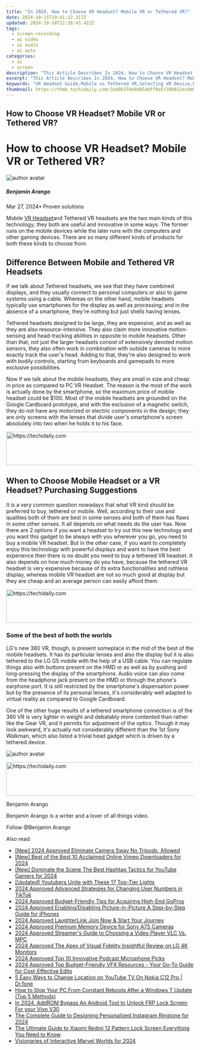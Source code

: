 ```yaml
---
title: "In 2024, How to Choose VR Headset? Mobile VR or Tethered VR?"
date: 2024-10-15T19:41:32.317Z
updated: 2024-10-18T22:18:43.422Z
tags: 
  - screen-recording
  - ai video
  - ai audio
  - ai auto
categories: 
  - ai
  - screen
description: "This Article Describes In 2024, How to Choose VR Headset? Mobile VR or Tethered VR?"
excerpt: "This Article Describes In 2024, How to Choose VR Headset? Mobile VR or Tethered VR?"
keywords: "VR Headset Guide,Mobile vs Tethered VR,Selecting VR Device,Best VR System,VR Headset Comparison,Optimal VR Choice,Tethered VR Pros/Cons"
thumbnail: https://thmb.techidaily.com/3ad0b37de8405ddff0a5f39b812ec8d893ee35987fd8e7537df266174c877eec.jpg
---
```


## How to Choose VR Headset? Mobile VR or Tethered VR?

# How to choose VR Headset? Mobile VR or Tethered VR?

![author avatar](https://images.wondershare.com/filmora/article-images/benjamin-arango-author.jpg)

##### Benjamin Arango

 Mar 27, 2024• Proven solutions

 Mobile [VR Headset](https://tools.techidaily.com/wondershare/filmora/download/)and Tethered VR headsets are the two main kinds of this technology, they both are useful and innovative in some ways. The former runs on the mobile devices while the later runs with the computers and other gaming devices. There are so many different kinds of products for both these kinds to choose from.

## Difference Between Mobile and Tethered VR Headsets

 If we talk about Tethered headsets, we see that they have combined displays, and they usually connect to personal computers or also to game systems using a cable. Whereas on the other hand, mobile headsets typically use smartphones for the display as well as processing; and in the absence of a smartphone, they're nothing but just shells having lenses.

 Tethered headsets designed to be large, they are expensive, and as well as they are also resource-intensive. They also claim more innovative motion-sensing and head-tracking abilities in opposite to mobile headsets. Other than that, not just the larger headsets consist of extensively devoted motion sensors, they also often work in combination with outside cameras to more exactly track the user's head. Adding to that, they're also designed to work with bodily controls, starting from keyboards and gamepads to more exclusive possibilities.

 Now if we talk about the mobile headsets, they are small in size and cheap in price as compared to PC VR Headset. The reason is the most of the work is actually done by the smartphone, so the maximum price of mobile headset could be $100\. Most of the mobile headsets are grounded on the Google Cardboard prototype, and with the exclusion of a magnetic switch, they do not have any motorized or electric components in the design; they are only screens with the lenses that divide user's smartphone's screen absolutely into two when he holds it to his face.

<!-- affiliate ads begin -->
<a href="https://aligracehair.sjv.io/c/5597632/1896560/19272" target="_top" id="1896560">
  <img src="//a.impactradius-go.com/display-ad/19272-1896560" border="0" alt="https://techidaily.com" width="728" height="90"/>
</a>
<img height="0" width="0" src="https://aligracehair.sjv.io/i/5597632/1896560/19272" style="position:absolute;visibility:hidden;" border="0" />
<!-- affiliate ads end -->

## When to Choose Mobile Headset or a VR Headset? Purchasing Suggestions

 It is a very common question nowadays that what VR kind should be preferred to buy, tethered or mobile. Well, according to their use and qualities both of them are best in some senses and both of them has flaws in some other senses. It all depends on what needs do the user has. Now there are 2 options if you want a headset to try out this new technology and you want this gadget to be always with you wherever you go, you need to buy a mobile VR headset. But in the other case, if you want to completely enjoy this technology with powerful displays and want to have the best experience then there is no doubt you need to buy a tethered VR headset. It also depends on how much money do you have, because the tethered VR headset is very expensive because of its extra functionalities and ruthless display, whereas mobile VR headset are not so much good at display but they are cheap and an average person can easily afford them.

<!-- affiliate ads begin -->
<a href="https://aligracehair.sjv.io/c/5597632/2016148/19272" target="_top" id="2016148">
  <img src="//a.impactradius-go.com/display-ad/19272-2016148" border="0" alt="https://techidaily.com" width="728" height="90"/>
</a>
<img height="0" width="0" src="https://aligracehair.sjv.io/i/5597632/2016148/19272" style="position:absolute;visibility:hidden;" border="0" />
<!-- affiliate ads end -->

### Some of the best of both the worlds

 LG's new 360 VR, though, is present someplace in the mid of the best of the mobile headsets. It has its particular lenses and also the display but it is also tethered to the LG G5 mobile with the help of a USB cable. You can regulate things also with buttons present on the HMD or as well as by pushing and long-pressing the display of the smartphone. Audio voice can also come from the headphone jack present on the HMD or through the phone's earphone port. It is still restricted by the smartphone's dispensation power but by the presence of its personal lenses, it's considerably well adapted to virtual reality as compared to Google Cardboard.

 One of the other huge results of a tethered smartphone connection is of the 360 VR is very lighter in weight and debatably more contented than rather like the Gear VR, and it permits for adjustment of the optics. Though it may look awkward, it's actually not considerably different than the 1st Sony Walkman, which also listed a trivial head gadget which is driven by a tethered device.

![author avatar](https://images.wondershare.com/filmora/article-images/benjamin-arango-author.jpg)

<!-- affiliate ads begin -->
<a href="https://appsumo.8odi.net/c/5597632/2151869/7443" target="_top" id="2151869">
  <img src="//a.impactradius-go.com/display-ad/7443-2151869" border="0" alt="https://techidaily.com" width="728" height="90"/>
</a>
<img height="0" width="0" src="https://appsumo.8odi.net/i/5597632/2151869/7443" style="position:absolute;visibility:hidden;" border="0" />
<!-- affiliate ads end -->

Benjamin Arango

Benjamin Arango is a writer and a lover of all things video.

Follow @Benjamin Arango


<ins class="adsbygoogle"
     style="display:block"
     data-ad-format="autorelaxed"
     data-ad-client="ca-pub-7571918770474297"
     data-ad-slot="1223367746"></ins>



<ins class="adsbygoogle"
     style="display:block"
     data-ad-client="ca-pub-7571918770474297"
     data-ad-slot="8358498916"
     data-ad-format="auto"
     data-full-width-responsive="true"></ins>


<span class="atpl-alsoreadstyle">Also read:</span>
<div><ul>
<li><a href="https://facebook-video-share.techidaily.com/new-2024-approved-eliminate-camera-sway-no-tripods-allowed/"><u>[New] 2024 Approved Eliminate Camera Sway No Tripods, Allowed</u></a></li>
<li><a href="https://vimeo-videos.techidaily.com/new-best-of-the-best-10-acclaimed-online-vimeo-downloaders-for-2024/"><u>[New] Best of the Best 10 Acclaimed Online Vimeo Downloaders for 2024</u></a></li>
<li><a href="https://facebook-video-share.techidaily.com/new-dominate-the-scene-the-best-hashtag-tactics-for-youtube-gamers-for-2024/"><u>[New] Dominate the Scene The Best Hashtag Tactics for YouTube Gamers for 2024</u></a></li>
<li><a href="https://youtube-tips.techidaily.com/ed-youtubers-unite-with-these-17-top-tier-lights/"><u>[Updated] Youtubers Unite with These 17 Top-Tier Lights</u></a></li>
<li><a href="https://article-files.techidaily.com/2024-approved-advanced-strategies-for-changing-user-numbers-in-tiktok/"><u>2024 Approved Advanced Strategies for Changing User Numbers in TikTok</u></a></li>
<li><a href="https://article-files.techidaily.com/2024-approved-budget-friendly-tips-for-acquiring-high-end-gopros/"><u>2024 Approved Budget-Friendly Tips for Acquiring High-End GoPros</u></a></li>
<li><a href="https://article-files.techidaily.com/2024-approved-enablingdisabling-picture-in-picture-a-step-by-step-guide-for-iphones/"><u>2024 Approved Enabling/Disabling Picture-in-Picture A Step-by-Step Guide for iPhones</u></a></li>
<li><a href="https://article-files.techidaily.com/2024-approved-laughterlink-join-now-and-start-your-journey/"><u>2024 Approved LaughterLink Join Now & Start Your Journey</u></a></li>
<li><a href="https://article-files.techidaily.com/2024-approved-premium-memory-device-for-sony-a7s-cameras/"><u>2024 Approved Premium Memory Device for Sony A7S Cameras</u></a></li>
<li><a href="https://article-files.techidaily.com/2024-approved-streamers-guide-to-choosing-a-video-player-vlc-vs-mpc/"><u>2024 Approved Streamer's Guide to Choosing a Video Player VLC Vs. MPC</u></a></li>
<li><a href="https://article-files.techidaily.com/2024-approved-the-apex-of-visual-fidelity-insightful-review-on-lg-4k-monitors/"><u>2024 Approved The Apex of Visual Fidelity Insightful Review on LG 4K Monitors</u></a></li>
<li><a href="https://article-files.techidaily.com/2024-approved-top-10-innovative-podcast-microphone-picks/"><u>2024 Approved Top 10 Innovative Podcast Microphone Picks</u></a></li>
<li><a href="https://article-files.techidaily.com/2024-approved-top-budget-friendly-vfx-resources-your-go-to-guide-for-cost-effective-edits/"><u>2024 Approved Top Budget-Friendly VFX Resources - Your Go-To Guide for Cost-Effective Edits</u></a></li>
<li><a href="https://location-fake.techidaily.com/5-easy-ways-to-change-location-on-youtube-tv-on-nokia-c12-pro-drfone-by-drfone-virtual-android/"><u>5 Easy Ways to Change Location on YouTube TV On Nokia C12 Pro | Dr.fone</u></a></li>
<li><a href="https://win-ratings.techidaily.com/how-to-stop-your-pc-from-constant-reboots-after-a-windows-t-update-top-5-methods/"><u>How to Stop Your PC From Constant Reboots After a Windows T Update (Top 5 Methods)</u></a></li>
<li><a href="https://bypass-frp.techidaily.com/in-2024-addrom-bypass-an-android-tool-to-unlock-frp-lock-screen-for-your-vivo-v30-by-drfone-android/"><u>In 2024, AddROM Bypass An Android Tool to Unlock FRP Lock Screen For your Vivo V30</u></a></li>
<li><a href="https://some-approaches.techidaily.com/the-complete-guide-to-designing-personalized-instagram-ringtone-for-2024/"><u>The Complete Guide to Designing Personalized Instagram Ringtone for 2024</u></a></li>
<li><a href="https://unlock-android.techidaily.com/the-ultimate-guide-to-xiaomi-redmi-12-pattern-lock-screen-everything-you-need-to-know-by-drfone-android/"><u>The Ultimate Guide to Xiaomi Redmi 12 Pattern Lock Screen Everything You Need to Know</u></a></li>
<li><a href="https://facebook-video-footage.techidaily.com/visionaries-of-interactive-marvel-worlds-for-2024/"><u>Visionaries of Interactive Marvel Worlds for 2024</u></a></li>
</ul></div>

